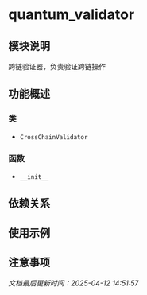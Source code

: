 # quantum_validator

## 模块说明
跨链验证器，负责验证跨链操作

## 功能概述

### 类

- `CrossChainValidator`

### 函数

- `__init__`

## 依赖关系

## 使用示例

## 注意事项

*文档最后更新时间：2025-04-12 14:51:57*